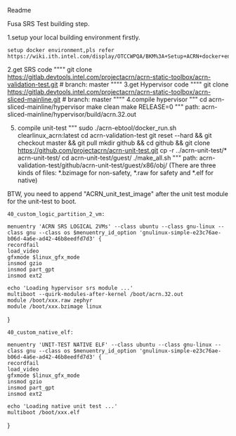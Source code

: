 Readme

Fusa SRS Test building step.

1.setup your local building environment firstly. 

    setup docker environment,pls refer https://wiki.ith.intel.com/display/OTCCWPQA/BKM%3A+Setup+ACRN+docker+environment

2.get SRS code 
""""
    git clone https://gitlab.devtools.intel.com/projectacrn/acrn-static-toolbox/acrn-validation-test.git  # branch: master
""""
3.get Hypervisor code
""""
    git clone https://gitlab.devtools.intel.com/projectacrn/acrn-static-toolbox/acrn-sliced-mainline.git  # branch: master
""""
4.compile hypervisor
"""
    cd acrn-sliced-mainline/hypervisor
    make clean
    make RELEASE=0
"""
    path: acrn-sliced-mainline/hypervisor/build/acrn.32.out

5. compile unit-test
"""
    sudo ./acrn-ebtool/docker_run.sh clearlinux_acrn:latest
    cd acrn-validation-test
    git reset --hard && git checkout master && git pull
    mkdir github && cd github && git clone https://github.com/projectacrn/acrn-unit-test.git
    cp -r ../acrn-unit-test/* acrn-unit-test/
    cd acrn-unit-test/guest/
    ./make_all.sh
"""
    path: acrn-validation-test/github/acrn-unit-test/guest/x86/obj/
    (There are three kinds of files: *.bzimage for non-safety, *.raw for safety and *.elf for native)

BTW, you need to append "ACRN_unit_test_image" after the unit test module for the unit-test to boot.

    40_custom_logic_partition_2_vm:

    menuentry 'ACRN SRS LOGICAL 2VMs' --class ubuntu --class gnu-linux --class gnu --class os $menuentry_id_option 'gnulinux-simple-e23c76ae-b06d-4a6e-ad42-46b8eedfd7d3' {
    recordfail
    load_video
    gfxmode $linux_gfx_mode
    insmod gzio
    insmod part_gpt
    insmod ext2

    echo 'Loading hypervisor srs module ...'
    multiboot --quirk-modules-after-kernel /boot/acrn.32.out
    module /boot/xxx.raw zephyr
    module /boot/xxx.bzimage linux
 }

    40_custom_native_elf:

    menuentry 'UNIT-TEST NATIVE ELF' --class ubuntu --class gnu-linux --class gnu --class os $menuentry_id_option 'gnulinux-simple-e23c76ae-b06d-4a6e-ad42-46b8eedfd7d3' {
    recordfail
    load_video
    gfxmode $linux_gfx_mode
    insmod gzio
    insmod part_gpt
    insmod ext2

    echo 'Loading native unit test ...'
    multiboot /boot/xxx.elf
 }